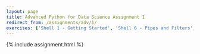 ```yaml
---
layout: page
title: Advanced Python for Data Science Assignment 1
redirect_from: /assignments/adv/1/
exercises: ['Shell 1 - Getting Started', 'Shell 6 - Pipes and Filters', 'Shell 7 - For Loops + Other Peoples Programs']
---
```


{% include assignment.html %}
